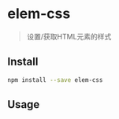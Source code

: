 # elem-css

> 设置/获取HTML元素的样式

## Install

```bash
npm install --save elem-css
```

## Usage

```javascript
```
